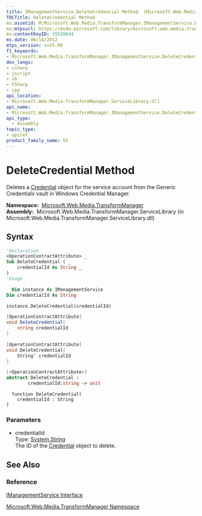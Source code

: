 ```yaml
---
title: IManagementService.DeleteCredential Method  (Microsoft.Web.Media.TransformManager)
TOCTitle: DeleteCredential Method
ms:assetid: M:Microsoft.Web.Media.TransformManager.IManagementService.DeleteCredential(System.String)
ms:mtpsurl: https://msdn.microsoft.com/library/microsoft.web.media.transformmanager.imanagementservice.deletecredential(v=VS.90)
ms:contentKeyID: 35520644
ms.date: 06/14/2012
mtps_version: v=VS.90
f1_keywords:
- Microsoft.Web.Media.TransformManager.IManagementService.DeleteCredential
dev_langs:
- csharp
- jscript
- vb
- FSharp
- cpp
api_location:
- Microsoft.Web.Media.TransformManager.ServiceLibrary.dll
api_name:
- Microsoft.Web.Media.TransformManager.IManagementService.DeleteCredential
api_type:
  - Assembly
topic_type:
- apiref
product_family_name: VS
---
```


# DeleteCredential Method

Deletes a [Credential](credential-class-microsoft-web-media-transformmanager.md) object for the service account from the Generic Credentials vault in Windows Credential Manager.

**Namespace:**  [Microsoft.Web.Media.TransformManager](microsoft-web-media-transformmanager-namespace.md)  
**Assembly:**  Microsoft.Web.Media.TransformManager.ServiceLibrary (in Microsoft.Web.Media.TransformManager.ServiceLibrary.dll)

## Syntax

```vb
'Declaration
<OperationContractAttribute> _
Sub DeleteCredential ( _
    credentialId As String _
)
'Usage

  Dim instance As IManagementService
Dim credentialId As String

instance.DeleteCredential(credentialId)
```

```csharp
[OperationContractAttribute]
void DeleteCredential(
    string credentialId
)
```

```cpp
[OperationContractAttribute]
void DeleteCredential(
    String^ credentialId
)
```

``` fsharp
[<OperationContractAttribute>]
abstract DeleteCredential : 
        credentialId:string -> unit 
```

```jscript
  function DeleteCredential(
    credentialId : String
)
```

### Parameters

  - credentialId  
    Type: [System.String](https://msdn.microsoft.com/library/s1wwdcbf)  
    The ID of the [Credential](credential-class-microsoft-web-media-transformmanager.md) object to delete.  

## See Also

### Reference

[IManagementService Interface](imanagementservice-interface-microsoft-web-media-transformmanager.md)

[Microsoft.Web.Media.TransformManager Namespace](microsoft-web-media-transformmanager-namespace.md)

